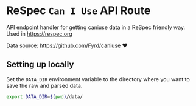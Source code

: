 # ReSpec `Can I Use` API Route

API endpoint handler for getting caniuse data in a ReSpec friendly way. Used in https://respec.org

Data source: https://github.com/Fyrd/caniuse ❤️


## Setting up locally

Set the `DATA_DIR` environment variable to the directory where you want to save the raw and parsed data.

``` bash
export DATA_DIR=$(pwd)/data/
```

